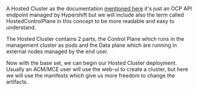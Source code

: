 A Hosted Cluster as the documentation [mentioned here](https://hypershift-docs.netlify.app/reference/concepts-and-personas/) it's just an OCP API endpoint managed by Hypershift but we will include also the term called HostedControlPlane in this concept to be more readable and easy to understand.

The Hosted Cluster contains 2 parts, the Control Plane which runs in the management cluster as pods and the Data plane which are running in external nodes managed by the end user.

Now with the base set, we can begin our Hosted Cluster deployment. Usually an ACM/MCE user will use the web-ui to create a cluster, but here we will use the manifests which give us more freedom to change the artifacts.